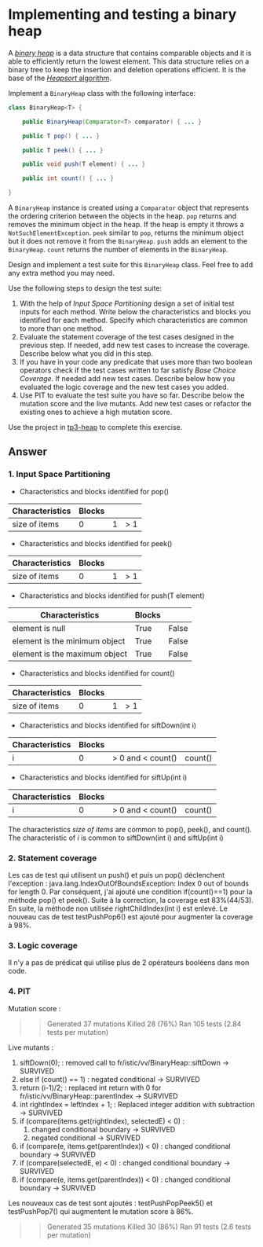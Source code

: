 # Implementing and testing a binary heap

A [*binary heap*](https://en.wikipedia.org/wiki/Binary_heap) is a data structure that contains comparable objects and it is able to efficiently return the lowest element.
This data structure relies on a binary tree to keep the insertion and deletion operations efficient. It is the base of the [*Heapsort* algorithm](https://en.wikipedia.org/wiki/Heapsort).

Implement a `BinaryHeap` class with the following interface:

```java
class BinaryHeap<T> {

    public BinaryHeap(Comparator<T> comparator) { ... }

    public T pop() { ... }

    public T peek() { ... }

    public void push(T element) { ... }

    public int count() { ... }

}
```

A `BinaryHeap` instance is created using a `Comparator` object that represents the ordering criterion between the objects in the heap.
`pop` returns and removes the minimum object in the heap. If the heap is empty it throws a `NotSuchElementException`.
`peek` similar to `pop`, returns the minimum object but it does not remove it from the `BinaryHeap`.
`push` adds an element to the `BinaryHeap`.
`count` returns the number of elements in the `BinaryHeap`.

Design and implement a test suite for this `BinaryHeap` class.
Feel free to add any extra method you may need.

Use the following steps to design the test suite:

1. With the help of *Input Space Partitioning* design a set of initial test inputs for each method. Write below the characteristics and blocks you identified for each method. Specify which characteristics are common to more than one method.
2. Evaluate the statement coverage of the test cases designed in the previous step. If needed, add new test cases to increase the coverage. Describe below what you did in this step.
3. If you have in your code any predicate that uses more than two boolean operators check if the test cases written to far satisfy *Base Choice Coverage*. If needed add new test cases. Describe below how you evaluated the logic coverage and the new test cases you added.
4. Use PIT to evaluate the test suite you have so far. Describe below the mutation score and the live mutants. Add new test cases or refactor the existing ones to achieve a high mutation score.

Use the project in [tp3-heap](../code/tp3-heap) to complete this exercise.

## Answer


### 1. Input Space Partitioning

- Characteristics and blocks identified for pop()

|Characteristics  |  Blocks  |   |  |
|---|---|---|---|
| size of items    | 0 | 1 |  &gt; 1 | 

- Characteristics and blocks identified for peek()

|Characteristics  |  Blocks  |   |  |
|---|---|---|---|
| size of items    | 0 | 1 |  &gt; 1 | 

- Characteristics and blocks identified for push(T element)

|Characteristics  |  Blocks  |   | 
|---|---|---|
| element is null  | True | False |  
| element is the minimum object   | True | False |  
| element is the maximum object   | True | False | 

- Characteristics and blocks identified for count()

|Characteristics  |  Blocks  |   |  |
|---|---|---|---|
| size of items    | 0 | 1 |  &gt; 1 | 

- Characteristics and blocks identified for siftDown(int i)

|Characteristics  |  Blocks  |   |  |
|---|---|---|---|
| i  | 0 | &gt; 0 and &lt; count() |  count()|

- Characteristics and blocks identified for siftUp(int i)

|Characteristics  |  Blocks  |   |  |
|---|---|---|---|
| i  | 0 | &gt; 0 and &lt; count() |  count() |

The characteristics *size of items* are common to pop(), peek(), and count().
The characteristic of *i* is common to siftDown(int i) and siftUp(int i)

### 2. Statement coverage
Les cas de test qui utilisent un push() et puis un pop() déclenchent l'exception :
java.lang.IndexOutOfBoundsException: Index 0 out of bounds for length 0.
Par conséquent, j'ai ajouté une condition if(count()==1) pour la méthode pop() et peek().
Suite à la correction, la coverage est 83%(44/53).
En suite, la méthode non utilisée rightChildIndex(int i) est enlevé. 
Le nouveau cas de test testPushPop6() est ajouté pour augmenter la coverage à 98%.

### 3. Logic coverage
Il n'y a pas de prédicat qui utilise plus de 2 opérateurs booléens dans mon code.

### 4. PIT
Mutation score :
>> Generated 37 mutations Killed 28 (76%)
>> Ran 105 tests (2.84 tests per mutation)

Live mutants :
1. siftDown(0); : removed call to fr/istic/vv/BinaryHeap::siftDown → SURVIVED
2. else if (count() == 1) : negated conditional → SURVIVED
3. return (i-1)/2; : replaced int return with 0 for fr/istic/vv/BinaryHeap::parentIndex → SURVIVED
4. int rightIndex = leftIndex + 1; : Replaced integer addition with subtraction → SURVIVED
5. if (compare(items.get(rightIndex), selectedE) < 0) : 
   1. changed conditional boundary → SURVIVED
   2. negated conditional → SURVIVED
6. if (compare(e, items.get(parentIndex)) < 0) : changed conditional boundary → SURVIVED
7. if (compare(selectedE, e) < 0) : changed conditional boundary → SURVIVED
8. if (compare(e, items.get(parentIndex)) < 0) : changed conditional boundary → SURVIVED

Les nouveaux cas de test sont ajoutés : testPushPopPeek5() et testPushPop7() qui augmentent le mutation score à 86%.
>> Generated 35 mutations Killed 30 (86%)
>> Ran 91 tests (2.6 tests per mutation)
